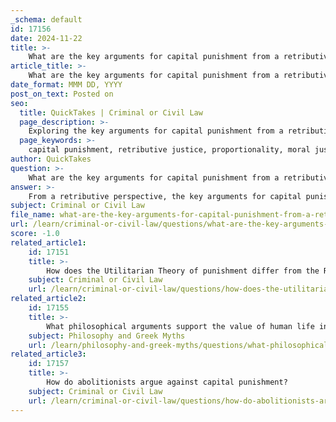 ```yaml
---
_schema: default
id: 17156
date: 2024-11-22
title: >-
    What are the key arguments for capital punishment from a retributive perspective?
article_title: >-
    What are the key arguments for capital punishment from a retributive perspective?
date_format: MMM DD, YYYY
post_on_text: Posted on
seo:
  title: QuickTakes | Criminal or Civil Law
  page_description: >-
    Exploring the key arguments for capital punishment from a retributive perspective, emphasizing the principles of desert, moral justification, and justice for victims.
  page_keywords: >-
    capital punishment, retributive justice, proportionality, moral justification, communicative action, loss of rights, justice for victims, moral clarity
author: QuickTakes
question: >-
    What are the key arguments for capital punishment from a retributive perspective?
answer: >-
    From a retributive perspective, the key arguments for capital punishment can be summarized as follows:\n\n1. **Desert and Proportionality**: Retributivism is grounded in the principle that individuals who commit serious crimes, such as murder, morally deserve to be punished in a manner that is proportionate to their wrongdoing. The idea is that capital punishment serves as a fitting response to the act of murder, reflecting the severity of the crime. Retributivists argue that failing to impose the death penalty in such cases would be unjust, as it would not adequately reflect the moral gravity of the offense.\n\n2. **Moral Justification**: Retributive justice posits that punishment is intrinsically morally good. It is not merely a means to an end (such as deterrence or rehabilitation) but is justified in its own right. The act of punishing a wrongdoer is seen as a way to uphold justice and affirm societal moral standards. This perspective holds that executing a murderer is a legitimate expression of societal condemnation of the act of murder.\n\n3. **Communicative Action**: Retributivists view punishment, including capital punishment, as a form of communicative action directed at the offender. This means that the punishment conveys a moral message about the wrongness of the crime committed. By executing a murderer, society communicates that such actions are intolerable and that the offender must face the consequences of their actions.\n\n4. **Loss of Rights**: Proponents of capital punishment from a retributive standpoint often argue that individuals who commit heinous crimes forfeit their right to life. This argument, articulated by philosophers like Igor Primoratz, suggests that when a person takes the life of another, they effectively relinquish their own right to live. Thus, capital punishment is seen as a justified response to the violation of the victim's rights.\n\n5. **Justice for Victims**: Retributivism emphasizes the importance of justice for the victims and their families. The death penalty is viewed as a means of providing closure and a sense of justice to those affected by the crime. It is argued that executing the perpetrator serves to honor the victim's life and acknowledges the suffering caused by the crime.\n\n6. **Moral Clarity**: Supporters of capital punishment argue that it provides moral clarity in the justice system. By having a clear and definitive punishment for the most serious crimes, society can reinforce the message that certain actions are unequivocally wrong and will be met with the harshest consequences.\n\nIn summary, the retributive perspective on capital punishment is rooted in the belief that justice must be served in a manner that reflects the moral weight of the crime, that punishment is inherently valuable, and that the rights of offenders are forfeited upon committing serious offenses.
subject: Criminal or Civil Law
file_name: what-are-the-key-arguments-for-capital-punishment-from-a-retributive-perspective.md
url: /learn/criminal-or-civil-law/questions/what-are-the-key-arguments-for-capital-punishment-from-a-retributive-perspective
score: -1.0
related_article1:
    id: 17151
    title: >-
        How does the Utilitarian Theory of punishment differ from the Retributivist Theory?
    subject: Criminal or Civil Law
    url: /learn/criminal-or-civil-law/questions/how-does-the-utilitarian-theory-of-punishment-differ-from-the-retributivist-theory
related_article2:
    id: 17155
    title: >-
        What philosophical arguments support the value of human life in the context of punishment?
    subject: Philosophy and Greek Myths
    url: /learn/philosophy-and-greek-myths/questions/what-philosophical-arguments-support-the-value-of-human-life-in-the-context-of-punishment
related_article3:
    id: 17157
    title: >-
        How do abolitionists argue against capital punishment?
    subject: Criminal or Civil Law
    url: /learn/criminal-or-civil-law/questions/how-do-abolitionists-argue-against-capital-punishment
---
```


&nbsp;